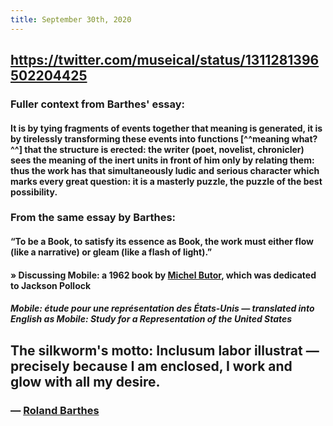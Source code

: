 ```yaml
---
title: September 30th, 2020
---
```


## https://twitter.com/museical/status/1311281396502204425
### Fuller context from Barthes' essay:
#### It is by __tying__ fragments of events together that meaning is generated, it is by tirelessly transforming these events into functions [^^meaning what?^^] that the structure is erected: the writer (**poet, novelist, chronicler**) __sees__ the meaning of the inert units in front of him only by __relating__ them: thus the work has that simultaneously ludic and serious character which marks every great question: it is a masterly puzzle, the puzzle of the best possibility.

### 

### From the same essay by Barthes:
#### “To be a Book, to satisfy its essence as Book, the work must either flow (like a narrative) or gleam (like a flash of light).”

#### » Discussing __Mobile__: a 1962 book by [Michel Butor](https://en.wikipedia.org/wiki/Michel_Butor), which was dedicated to Jackson Pollock
##### __Mobile: étude pour une représentation des États-Unis__ — translated into English as __Mobile: Study for a Representation of the United States__

## 

## The silkworm's motto: __Inclusum labor illustrat__ — precisely because I am enclosed, I work and glow with all my desire.
### — [Roland Barthes](https://en.wikipedia.org/wiki/Roland_Barthes)
